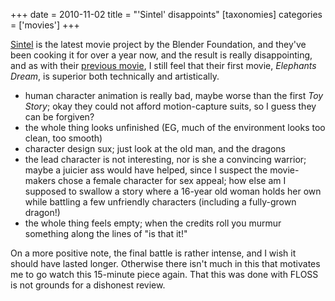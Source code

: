 +++
date = 2010-11-02
title = "'Sintel' disappoints"
[taxonomies]
categories = ['movies']
+++

[Sintel] is the latest movie project by the Blender Foundation, and
they've been cooking it for over a year now, and the result is really
disappointing, and as with their [previous movie], I still feel that
their first movie, *Elephants Dream*, is superior both technically and
artistically.

-   human character animation is really bad, maybe worse than the first
    *Toy Story*; okay they could not afford motion-capture suits, so I
    guess they can be forgiven?
-   the whole thing looks unfinished (EG, much of the environment looks
    too clean, too smooth)
-   character design sux; just look at the old man, and the dragons
-   the lead character is not interesting, nor is she a convincing
    warrior; maybe a juicier ass would have helped, since I suspect the
    movie-makers chose a female character for sex appeal; how else am I
    supposed to swallow a story where a 16-year old woman holds her own
    while battling a few unfriendly characters (including a fully-grown
    dragon!)
-   the whole thing feels empty; when the credits roll you murmur
    something along the lines of "is that it!"

On a more positive note, the final battle is rather intense, and I wish
it should have lasted longer. Otherwise there isn't much in this that
motivates me to go watch this 15-minute piece again. That this was done
with FLOSS is not grounds for a dishonest review.

  [Sintel]: http://www.sintel.org/
  [previous movie]: @/project-peach-disappoints.md
